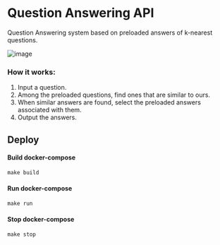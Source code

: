 # Question Answering API
Question Answering system based on  preloaded answers of k-nearest questions.

![image](https://user-images.githubusercontent.com/57365696/228701190-d25a7abe-f06d-4d03-aba4-67f46b34dab3.png)

### How it works:
1) Input a question.
2) Among the preloaded questions, find ones that are similar to ours.
3) When similar answers are found, select the preloaded answers associated with them.
4) Output the answers.

## Deploy

#### Build docker-compose

```makefile
make build
```

#### Run docker-compose

```makefile
make run
```

#### Stop docker-compose

```makefile
make stop
```
